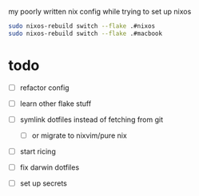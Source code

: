 my poorly written nix config while trying to set up nixos

```sh
sudo nixos-rebuild switch --flake .#nixos
sudo nixos-rebuild switch --flake .#macbook
```

# todo
- [ ] refactor config
- [ ] learn other flake stuff
- [ ] symlink dotfiles instead of fetching from git
    - [ ] or migrate to nixvim/pure nix
- [ ] start ricing
- [ ] fix darwin dotfiles
- [ ] set up secrets

